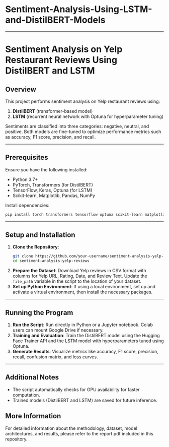 # Sentiment-Analysis-Using-LSTM-and-DistilBERT-Models


---

# Sentiment Analysis on Yelp Restaurant Reviews Using DistilBERT and LSTM

## Overview
This project performs sentiment analysis on Yelp restaurant reviews using:
1. **DistilBERT** (transformer-based model)
2. **LSTM** (recurrent neural network with Optuna for hyperparameter tuning)

Sentiments are classified into three categories: negative, neutral, and positive. Both models are fine-tuned to optimize performance metrics such as accuracy, F1 score, precision, and recall.

---

## Prerequisites
Ensure you have the following installed:
- Python 3.7+
- PyTorch, Transformers (for DistilBERT)
- TensorFlow, Keras, Optuna (for LSTM)
- Scikit-learn, Matplotlib, Pandas, NumPy

Install dependencies:
```bash
pip install torch transformers tensorflow optuna scikit-learn matplotlib pandas numpy
```

---

## Setup and Installation
1. **Clone the Repository**: 
   ```bash
   git clone https://github.com/your-username/sentiment-analysis-yelp-reviews.git
   cd sentiment-analysis-yelp-reviews
   ```
2. **Prepare the Dataset**: Download Yelp reviews in CSV format with columns for Yelp URL, Rating, Date, and Review Text. Update the `file_path` variable in the script to the location of your dataset.
3. **Set up Python Environment**: If using a local environment, set up and activate a virtual environment, then install the necessary packages.

---

## Running the Program
1. **Run the Script**: Run directly in Python or a Jupyter notebook. Colab users can mount Google Drive if necessary.
2. **Training and Evaluation**: Train the DistilBERT model using the Hugging Face Trainer API and the LSTM model with hyperparameters tuned using Optuna.
3. **Generate Results**: Visualize metrics like accuracy, F1 score, precision, recall, confusion matrix, and loss curves.

---

## Additional Notes
- The script automatically checks for GPU availability for faster computation.
- Trained models (DistilBERT and LSTM) are saved for future inference.

## More Information
For detailed information about the methodology, dataset, model architectures, and results, please refer to the report.pdf included in this repository.
